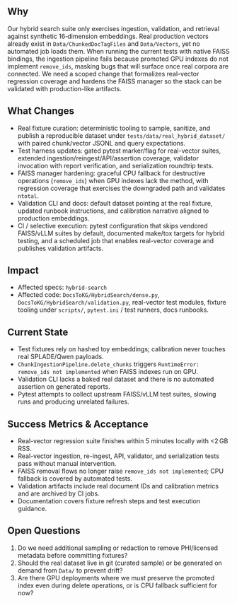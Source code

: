 ## Why

Our hybrid search suite only exercises ingestion, validation, and retrieval against synthetic 16‑dimension embeddings. Real production vectors already exist in `Data/ChunkedDocTagFiles` and `Data/Vectors`, yet no automated job loads them. When running the current tests with native FAISS bindings, the ingestion pipeline fails because promoted GPU indexes do not implement `remove_ids`, masking bugs that will surface once real corpora are connected. We need a scoped change that formalizes real-vector regression coverage and hardens the FAISS manager so the stack can be validated with production-like artifacts.

## What Changes

- Real fixture curation: deterministic tooling to sample, sanitize, and publish a reproducible dataset under `tests/data/real_hybrid_dataset/` with paired chunk/vector JSONL and query expectations.
- Test harness updates: gated pytest marker/flag for real-vector suites, extended ingestion/reingest/API/assertion coverage, validator invocation with report verification, and serialization roundtrip tests.
- FAISS manager hardening: graceful CPU fallback for destructive operations (`remove_ids`) when GPU indexes lack the method, with regression coverage that exercises the downgraded path and validates `ntotal`.
- Validation CLI and docs: default dataset pointing at the real fixture, updated runbook instructions, and calibration narrative aligned to production embeddings.
- CI / selective execution: pytest configuration that skips vendored FAISS/vLLM suites by default, documented make/tox targets for hybrid testing, and a scheduled job that enables real-vector coverage and publishes validation artifacts.

## Impact

- Affected specs: `hybrid-search`
- Affected code: `DocsToKG/HybridSearch/dense.py`, `DocsToKG/HybridSearch/validation.py`, real-vector test modules, fixture tooling under `scripts/`, `pytest.ini` / test runners, docs runbooks.

## Current State

- Test fixtures rely on hashed toy embeddings; calibration never touches real SPLADE/Qwen payloads.
- `ChunkIngestionPipeline.delete_chunks` triggers `RuntimeError: remove_ids not implemented` when FAISS indexes run on GPU.
- Validation CLI lacks a baked real dataset and there is no automated assertion on generated reports.
- Pytest attempts to collect upstream FAISS/vLLM test suites, slowing runs and producing unrelated failures.

## Success Metrics & Acceptance

- Real-vector regression suite finishes within 5 minutes locally with <2 GB RSS.
- Real-vector ingestion, re-ingest, API, validator, and serialization tests pass without manual intervention.
- FAISS removal flows no longer raise `remove_ids not implemented`; CPU fallback is covered by automated tests.
- Validation artifacts include real document IDs and calibration metrics and are archived by CI jobs.
- Documentation covers fixture refresh steps and test execution guidance.

## Open Questions

1. Do we need additional sampling or redaction to remove PHI/licensed metadata before committing fixtures?
2. Should the real dataset live in git (curated sample) or be generated on demand from `Data/` to prevent drift?
3. Are there GPU deployments where we must preserve the promoted index even during delete operations, or is CPU fallback sufficient for now?
